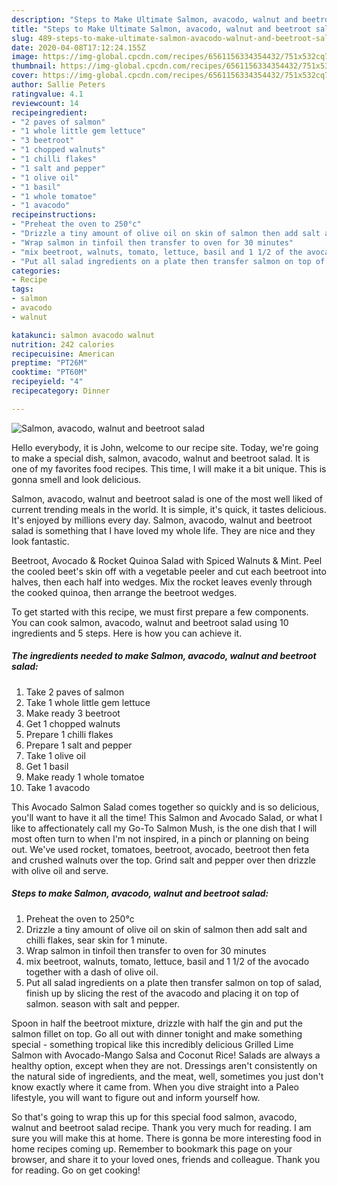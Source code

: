 ```yaml
---
description: "Steps to Make Ultimate Salmon, avacodo, walnut and beetroot salad"
title: "Steps to Make Ultimate Salmon, avacodo, walnut and beetroot salad"
slug: 489-steps-to-make-ultimate-salmon-avacodo-walnut-and-beetroot-salad
date: 2020-04-08T17:12:24.155Z
image: https://img-global.cpcdn.com/recipes/6561156334354432/751x532cq70/salmon-avacodo-walnut-and-beetroot-salad-recipe-main-photo.jpg
thumbnail: https://img-global.cpcdn.com/recipes/6561156334354432/751x532cq70/salmon-avacodo-walnut-and-beetroot-salad-recipe-main-photo.jpg
cover: https://img-global.cpcdn.com/recipes/6561156334354432/751x532cq70/salmon-avacodo-walnut-and-beetroot-salad-recipe-main-photo.jpg
author: Sallie Peters
ratingvalue: 4.1
reviewcount: 14
recipeingredient:
- "2 paves of salmon"
- "1 whole little gem lettuce"
- "3 beetroot"
- "1 chopped walnuts"
- "1 chilli flakes"
- "1 salt and pepper"
- "1 olive oil"
- "1 basil"
- "1 whole tomatoe"
- "1 avacodo"
recipeinstructions:
- "Preheat the oven to 250°c"
- "Drizzle a tiny amount of olive oil on skin of salmon then add salt and chilli flakes, sear skin for 1 minute."
- "Wrap salmon in tinfoil then transfer to oven for 30 minutes"
- "mix beetroot, walnuts, tomato, lettuce, basil and 1 1/2 of the avocado together with a dash of olive oil."
- "Put all salad ingredients on a plate then transfer salmon on top of salad, finish up by slicing the rest of the avacodo and placing it on top of salmon. season with salt and pepper."
categories:
- Recipe
tags:
- salmon
- avacodo
- walnut

katakunci: salmon avacodo walnut 
nutrition: 242 calories
recipecuisine: American
preptime: "PT26M"
cooktime: "PT60M"
recipeyield: "4"
recipecategory: Dinner

---
```



![Salmon, avacodo, walnut and beetroot salad](https://img-global.cpcdn.com/recipes/6561156334354432/751x532cq70/salmon-avacodo-walnut-and-beetroot-salad-recipe-main-photo.jpg)

Hello everybody, it is John, welcome to our recipe site. Today, we're going to make a special dish, salmon, avacodo, walnut and beetroot salad. It is one of my favorites food recipes. This time, I will make it a bit unique. This is gonna smell and look delicious.

Salmon, avacodo, walnut and beetroot salad is one of the most well liked of current trending meals in the world. It is simple, it's quick, it tastes delicious. It's enjoyed by millions every day. Salmon, avacodo, walnut and beetroot salad is something that I have loved my whole life. They are nice and they look fantastic.

Beetroot, Avocado &amp; Rocket Quinoa Salad with Spiced Walnuts &amp; Mint. Peel the cooled beet&#39;s skin off with a vegetable peeler and cut each beetroot into halves, then each half into wedges. Mix the rocket leaves evenly through the cooked quinoa, then arrange the beetroot wedges.


To get started with this recipe, we must first prepare a few components. You can cook salmon, avacodo, walnut and beetroot salad using 10 ingredients and 5 steps. Here is how you can achieve it.

<!--inarticleads1-->

##### The ingredients needed to make Salmon, avacodo, walnut and beetroot salad:

1. Take 2 paves of salmon
1. Take 1 whole little gem lettuce
1. Make ready 3 beetroot
1. Get 1 chopped walnuts
1. Prepare 1 chilli flakes
1. Prepare 1 salt and pepper
1. Take 1 olive oil
1. Get 1 basil
1. Make ready 1 whole tomatoe
1. Take 1 avacodo


This Avocado Salmon Salad comes together so quickly and is so delicious, you&#39;ll want to have it all the time! This Salmon and Avocado Salad, or what I like to affectionately call my Go-To Salmon Mush, is the one dish that I will most often turn to when I&#39;m not inspired, in a pinch or planning on being out. We&#39;ve used rocket, tomatoes, beetroot, avocado, beetroot then feta and crushed walnuts over the top. Grind salt and pepper over then drizzle with olive oil and serve. 

<!--inarticleads2-->

##### Steps to make Salmon, avacodo, walnut and beetroot salad:

1. Preheat the oven to 250°c
1. Drizzle a tiny amount of olive oil on skin of salmon then add salt and chilli flakes, sear skin for 1 minute.
1. Wrap salmon in tinfoil then transfer to oven for 30 minutes
1. mix beetroot, walnuts, tomato, lettuce, basil and 1 1/2 of the avocado together with a dash of olive oil.
1. Put all salad ingredients on a plate then transfer salmon on top of salad, finish up by slicing the rest of the avacodo and placing it on top of salmon. season with salt and pepper.


Spoon in half the beetroot mixture, drizzle with half the gin and put the salmon fillet on top. Go all out with dinner tonight and make something special - something tropical like this incredibly delicious Grilled Lime Salmon with Avocado-Mango Salsa and Coconut Rice! Salads are always a healthy option, except when they are not. Dressings aren&#39;t consistently on the natural side of ingredients, and the meat, well, sometimes you just don&#39;t know exactly where it came from. When you dive straight into a Paleo lifestyle, you will want to figure out and inform yourself how. 

So that's going to wrap this up for this special food salmon, avacodo, walnut and beetroot salad recipe. Thank you very much for reading. I am sure you will make this at home. There is gonna be more interesting food in home recipes coming up. Remember to bookmark this page on your browser, and share it to your loved ones, friends and colleague. Thank you for reading. Go on get cooking!

